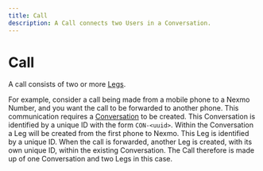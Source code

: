 ```yaml
---
title: Call
description: A Call connects two Users in a Conversation.
---
```


# Call

A call consists of two or more [Legs](/conversation/concepts/leg).

For example, consider a call being made from a mobile phone to a Nexmo Number, and you want the call to be forwarded to another phone. This communication requires a [Conversation](/conversation/concepts/conversation) to be created. This Conversation is identified by a unique ID with the form `CON-<uuid>`. Within the Conversation a Leg will be created from the first phone to Nexmo. This Leg is identified by a unique ID. When the call is forwarded, another Leg is created, with its own unique ID, within the existing Conversation. The Call therefore is made up of one Conversation and two Legs in this case.
